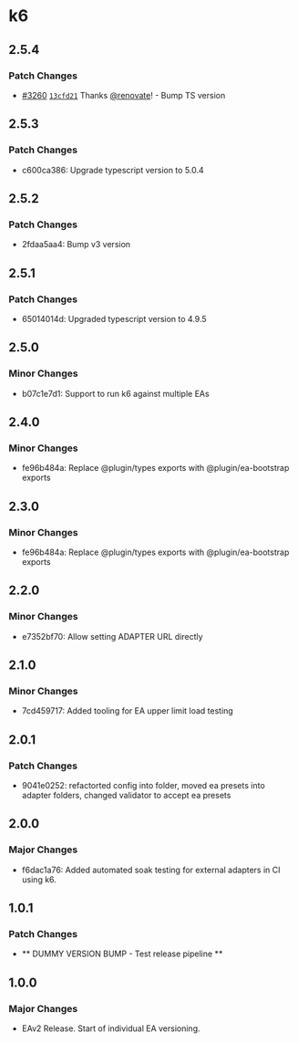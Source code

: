 # k6

## 2.5.4

### Patch Changes

- [#3260](https://github.com/goplugin/external-adapters-js/pull/3260) [`13cfd21`](https://github.com/goplugin/external-adapters-js/commit/13cfd215dcbd14c31f173bd874da36d636434627) Thanks [@renovate](https://github.com/apps/renovate)! - Bump TS version

## 2.5.3

### Patch Changes

- c600ca386: Upgrade typescript version to 5.0.4

## 2.5.2

### Patch Changes

- 2fdaa5aa4: Bump v3 version

## 2.5.1

### Patch Changes

- 65014014d: Upgraded typescript version to 4.9.5

## 2.5.0

### Minor Changes

- b07c1e7d1: Support to run k6 against multiple EAs

## 2.4.0

### Minor Changes

- fe96b484a: Replace @plugin/types exports with @plugin/ea-bootstrap exports

## 2.3.0

### Minor Changes

- fe96b484a: Replace @plugin/types exports with @plugin/ea-bootstrap exports

## 2.2.0

### Minor Changes

- e7352bf70: Allow setting ADAPTER URL directly

## 2.1.0

### Minor Changes

- 7cd459717: Added tooling for EA upper limit load testing

## 2.0.1

### Patch Changes

- 9041e0252: refactorted config into folder, moved ea presets into adapter folders, changed validator to accept ea presets

## 2.0.0

### Major Changes

- f6dac1a76: Added automated soak testing for external adapters in CI using k6.

## 1.0.1

### Patch Changes

- ** DUMMY VERSION BUMP - Test release pipeline **

## 1.0.0

### Major Changes

- EAv2 Release. Start of individual EA versioning.
